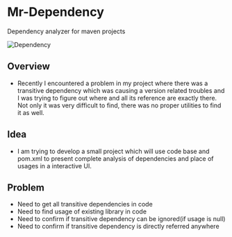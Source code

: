 # Mr-Dependency
Dependency analyzer for maven projects

![Dependency](dependency.png)

## Overview
- Recently I encountered a problem in my project where there was a transitive dependency which was causing a version related troubles and I was trying to figure out where and all its reference are exactly there. Not only it was very difficult to find, there was no proper utilities to find it as well.

## Idea
- I am trying to develop a small project which will use code base and pom.xml to present complete analysis of dependencies and place of usages in a interactive UI.


## Problem
- Need to get all transitive dependencies in code
- Need to find usage of existing library in code
- Need to confirm if transitive dependency can be ignored(if usage is null)
- Need to confirm if transitive dependency is directly referred anywhere

 

